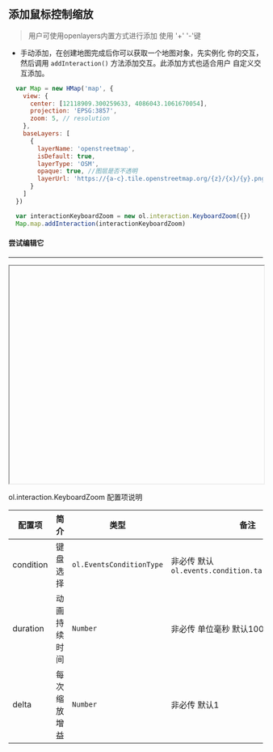 
## 添加鼠标控制缩放

> 用户可使用openlayers内置方式进行添加 使用 '+' '-'键

* 手动添加，在创建地图完成后你可以获取一个地图对象，先实例化
  你的交互，然后调用 ``addInteraction()`` 方法添加交互。此添加方式也适合用户
  自定义交互添加。
  
```javascript
  var Map = new HMap('map', {
    view: {
      center: [12118909.300259633, 4086043.1061670054],
      projection: 'EPSG:3857',
      zoom: 5, // resolution
    },
    baseLayers: [
      {
        layerName: 'openstreetmap',
        isDefault: true,
        layerType: 'OSM',
        opaque: true, //图层是否不透明
        layerUrl: 'https://{a-c}.tile.openstreetmap.org/{z}/{x}/{y}.png'
      }
    ]
  })

  var interactionKeyboardZoom = new ol.interaction.KeyboardZoom({})
  Map.map.addInteraction(interactionKeyboardZoom)
```  

#### 尝试编辑它
---
<iframe width="100%" height="430"></iframe>

ol.interaction.KeyboardZoom 配置项说明

| 配置项 | 简介 | 类型 | 备注 |
| --- | --- |--- | --- |
| condition | 键盘选择 | `ol.EventsConditionType` | 非必传 默认 `ol.events.condition.targetNotEditable` |
| duration | 动画持续时间 | `Number` | 非必传 单位毫秒 默认100毫秒 |
| delta | 每次缩放增益 | `Number` | 非必传 默认1 |
